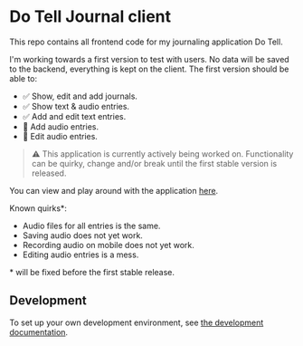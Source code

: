 # Do Tell Journal client

This repo contains all frontend code for my journaling application Do Tell.

I'm working towards a first version to test with users. No data will be saved to the backend, everything is kept on the client. The first version should be able to:
- :white_check_mark: Show, edit and add journals.
- :white_check_mark: Show text & audio entries.
- :white_check_mark: Add and edit text entries.
- :construction: Add audio entries.
- :construction: Edit audio entries.

> :warning: This application is currently actively being worked on. Functionality can be quirky, change and/or break until the first stable version is released.

You can view and play around with the application [here](https://main.d3kqu2vzx0imp9.amplifyapp.com).

Known quirks*:
- Audio files for all entries is the same.
- Saving audio does not yet work.
- Recording audio on mobile does not yet work.
- Editing audio entries is a mess. 

\* will be fixed before the first stable release.

## Development
To set up your own development environment, see [the development documentation](docs/development.md).
